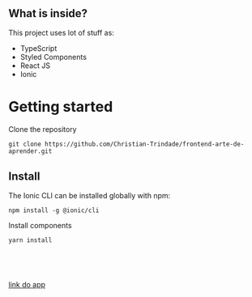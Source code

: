 <h2>&nbsp;</h2>

<h2>What is inside?</h2>

<p>This project uses lot of stuff as:</p>

<ul>
	<li>TypeScript</li>
	<li>Styled Components</li>
	<li>React JS</li>
	<li>Ionic</li>
</ul>

<h1>Getting started</h1>

<p>Clone the repository</p>

<pre>
<code>git clone https://github.com/Christian-Trindade/frontend-arte-de-aprender.git</code></pre>

<h2>Install</h2>

<p>The Ionic CLI can be installed globally with npm:</p>

<pre>
<code>npm install -g @ionic/cli</code></pre>

<p>Install components</p>

<pre>
<code>yarn install</code></pre>

<h2>&nbsp;</h2>
<a href="https://escutaae.vercel.app" target="_blank">link do app<a>
<ul>
</ul>
